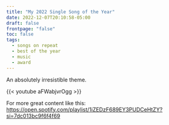 ```yaml
---
title: "My 2022 Single Song of the Year"
date: 2022-12-07T20:10:58-05:00
draft: false
frontpage: "false"
toc: false
tags:
  - songs on repeat
  - best of the year
  - music
  - award
---
```


An absolutely irresistible theme.

{{< youtube aFWabjvrOgg >}}

For more great content like this: https://open.spotify.com/playlist/1iZEDzF689EY3PUDCeHtZY?si=7dc013bc9f6f4f69
